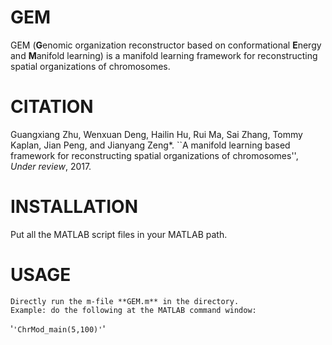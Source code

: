 GEM
===============
GEM (**G**enomic organization reconstructor based on conformational **E**nergy and **M**anifold learning) is a manifold learning framework for reconstructing spatial organizations of chromosomes.

CITATION
===============
Guangxiang Zhu, Wenxuan Deng, Hailin Hu, Rui Ma, Sai Zhang, Tommy Kaplan, Jian Peng, and Jianyang Zeng*. ``A manifold learning based framework for reconstructing spatial organizations of chromosomes'', *Under review*, 2017.


INSTALLATION
===============
Put all the MATLAB script files in your MATLAB path. 

USAGE
===============
    Directly run the m-file **GEM.m** in the directory. 
    Example: do the following at the MATLAB command window:  
'`'ChrMod_main(5,100)'`'
